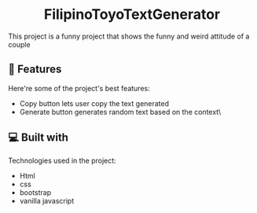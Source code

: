 <h1 align="center" id="title">FilipinoToyoTextGenerator</h1>


<p id="description">This project is a funny project that shows the funny and weird attitude of a couple</p>

  
  
<h2>🧐 Features</h2>

Here're some of the project's best features:

*   Copy button lets user copy the text generated
*   Generate button generates random text based on the context\\

  
  
<h2>💻 Built with</h2>

Technologies used in the project:

*   Html
*   css
*   bootstrap
*   vanilla javascript
